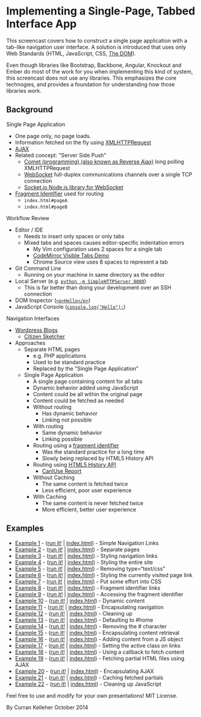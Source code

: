 # Implementing a Single-Page, Tabbed Interface App

This screencast covers how to construct a single page application with a tab-like navigation user interface. A solution is introduced that uses only Web Standards (HTML, JavaScript, CSS, [The DOM](https://developer.mozilla.org/en-US/docs/Web/API/Document_Object_Model)).

Even though libraries like Bootstrap, Backbone, Angular, Knockout and Ember do most of the work for you when implementing this kind of system, this screencast does not use any libraries. This emphasizes the core technogies, and provides a foundation for understanding how those libraries work.

## Background

Single Page Application

 * One page only, no page loads.
 * Information fetched on the fly using [XMLHTTPRequest](https://developer.mozilla.org/en-US/docs/Web/API/XMLHttpRequest)
 * [AJAX](http://en.wikipedia.org/wiki/Ajax_(programming))
 * Related concept: "Server Side Push"
   * [Comet (programming) (also known as Reverse Ajax)](http://en.wikipedia.org/wiki/Comet_(programming)) long polling XMLHTTPRequest
   * [WebSocket](http://en.wikipedia.org/wiki/WebSocket) full-duplex communications channels over a single TCP connection
   * [Socket.io Node.js library for WebSocket](http://socket.io/)
 * [Fragment Identifier](http://en.wikipedia.org/wiki/Fragment_identifier) used for routing
   * `index.html#pageA`
   * `index.html#pageB`

Workflow Review

 * Editor / IDE
   * Needs to insert only spaces or only tabs
   * Mixed tabs and spaces causes editor-specific indentation errors
     * My Vim configuration uses 2 spaces for a single tab
     * [CodeMirror Visible Tabs Demo](http://codemirror.net/demo/visibletabs.html)
     * Chrome Source view uses 8 spaces to represent a tab
 * Git Command Line
   * Running on your machine in same directory as the editor
 * Local Server (e.g. [`python -m SimpleHTTPServer 8080`](http://www.pythonforbeginners.com/modules-in-python/how-to-use-simplehttpserver/))
   * This is far better than doing your development over an SSH connection
 * DOM Inspector ([`<p>Hello</p>`](http://jsbin.com/nuduzahoga/1/edit))
 * JavaScript Console ([`console.log("Hello");`](http://jsbin.com/luxiqonefa/1/edit))

Navigation Interfaces

 * [Wordpress Blogs](https://wordpress.com/fresh/)
   * [Citizen Sketcher](http://citizensketcher.wordpress.com/2014/10/23/in-which-holmes-creates-a-painting-in-the-rain-or-the-case-of-the-vanishing-castle/)
 * Approaches
   * Separate HTML pages
     * e.g. PHP applications
     * Used to be standard practice
     * Replaced by the "Single Page Application"
   * Single Page Application
     * A single page containing content for all tabs
     * Dynamic behavior added using JavaScript
     * Content could be all within the original page
     * Content could be fetched as needed
     * Without routing
       * Has dynamic behavior
       * Linking not possible
     * With routing
       * Same dynamic behavior
       * Linking possible
     * Routing using a [fragment identifier](http://en.wikipedia.org/wiki/Fragment_identifier)
       * Was the standard practice for a long time
       * Slowly being replaced by HTML5 History API
     * Routing using [HTML5 History API](http://diveintohtml5.info/history.html)
       * [CanIUse Report](http://caniuse.com/#search=history)
     * Without Caching
       * The same content is fetched twice
       * Less efficient, poor user experience
     * With Caching
       * The same content is never fetched twice
       * More efficient, better user experience


## Examples

 * [Example 1](https://github.com/curran/screencasts/tree/gh-pages/modelDrivenDataVis/examples/code/snapshot01) - ([run it!](http://curran.github.io/screencasts/modelDrivenDataVis/examples/codesnapshot01) | [index.html](https://github.com/curran/screencasts/tree/gh-pages/modelDrivenDataVis/examples/code/snapshot01/index.html)) - Simple Navigation Links
 * [Example 2](https://github.com/curran/screencasts/tree/gh-pages/modelDrivenDataVis/examples/code/snapshot02) - ([run it!](http://curran.github.io/screencasts/modelDrivenDataVis/examples/codesnapshot02) | [index.html](https://github.com/curran/screencasts/tree/gh-pages/modelDrivenDataVis/examples/code/snapshot02/index.html)) - Separate pages
 * [Example 3](https://github.com/curran/screencasts/tree/gh-pages/modelDrivenDataVis/examples/code/snapshot03) - ([run it!](http://curran.github.io/screencasts/modelDrivenDataVis/examples/codesnapshot03) | [index.html](https://github.com/curran/screencasts/tree/gh-pages/modelDrivenDataVis/examples/code/snapshot03/index.html)) - Styling navigation links
 * [Example 4](https://github.com/curran/screencasts/tree/gh-pages/modelDrivenDataVis/examples/code/snapshot04) - ([run it!](http://curran.github.io/screencasts/modelDrivenDataVis/examples/codesnapshot04) | [index.html](https://github.com/curran/screencasts/tree/gh-pages/modelDrivenDataVis/examples/code/snapshot04/index.html)) - Styling the entire site
 * [Example 5](https://github.com/curran/screencasts/tree/gh-pages/modelDrivenDataVis/examples/code/snapshot05) - ([run it!](http://curran.github.io/screencasts/modelDrivenDataVis/examples/codesnapshot05) | [index.html](https://github.com/curran/screencasts/tree/gh-pages/modelDrivenDataVis/examples/code/snapshot05/index.html)) - Removing type=“text/css”
 * [Example 6](https://github.com/curran/screencasts/tree/gh-pages/modelDrivenDataVis/examples/code/snapshot06) - ([run it!](http://curran.github.io/screencasts/modelDrivenDataVis/examples/codesnapshot06) | [index.html](https://github.com/curran/screencasts/tree/gh-pages/modelDrivenDataVis/examples/code/snapshot06/index.html)) - Styling the currently visited page link
 * [Example 7](https://github.com/curran/screencasts/tree/gh-pages/modelDrivenDataVis/examples/code/snapshot07) - ([run it!](http://curran.github.io/screencasts/modelDrivenDataVis/examples/codesnapshot07) | [index.html](https://github.com/curran/screencasts/tree/gh-pages/modelDrivenDataVis/examples/code/snapshot07/index.html)) - Put some effort into CSS
 * [Example 8](https://github.com/curran/screencasts/tree/gh-pages/modelDrivenDataVis/examples/code/snapshot08) - ([run it!](http://curran.github.io/screencasts/modelDrivenDataVis/examples/codesnapshot08) | [index.html](https://github.com/curran/screencasts/tree/gh-pages/modelDrivenDataVis/examples/code/snapshot08/index.html)) - Fragment identifier links
 * [Example 9](https://github.com/curran/screencasts/tree/gh-pages/modelDrivenDataVis/examples/code/snapshot09) - ([run it!](http://curran.github.io/screencasts/modelDrivenDataVis/examples/codesnapshot09) | [index.html](https://github.com/curran/screencasts/tree/gh-pages/modelDrivenDataVis/examples/code/snapshot09/index.html)) - Accessing the fragment identifier
 * [Example 10](https://github.com/curran/screencasts/tree/gh-pages/modelDrivenDataVis/examples/code/snapshot10) - ([run it!](http://curran.github.io/screencasts/modelDrivenDataVis/examples/codesnapshot10) | [index.html](https://github.com/curran/screencasts/tree/gh-pages/modelDrivenDataVis/examples/code/snapshot10/index.html)) - Dynamic content
 * [Example 11](https://github.com/curran/screencasts/tree/gh-pages/modelDrivenDataVis/examples/code/snapshot11) - ([run it!](http://curran.github.io/screencasts/modelDrivenDataVis/examples/codesnapshot11) | [index.html](https://github.com/curran/screencasts/tree/gh-pages/modelDrivenDataVis/examples/code/snapshot11/index.html)) - Encapsulating navigation
 * [Example 12](https://github.com/curran/screencasts/tree/gh-pages/modelDrivenDataVis/examples/code/snapshot12) - ([run it!](http://curran.github.io/screencasts/modelDrivenDataVis/examples/codesnapshot12) | [index.html](https://github.com/curran/screencasts/tree/gh-pages/modelDrivenDataVis/examples/code/snapshot12/index.html)) - Cleaning up
 * [Example 13](https://github.com/curran/screencasts/tree/gh-pages/modelDrivenDataVis/examples/code/snapshot13) - ([run it!](http://curran.github.io/screencasts/modelDrivenDataVis/examples/codesnapshot13) | [index.html](https://github.com/curran/screencasts/tree/gh-pages/modelDrivenDataVis/examples/code/snapshot13/index.html)) - Defaulting to #home
 * [Example 14](https://github.com/curran/screencasts/tree/gh-pages/modelDrivenDataVis/examples/code/snapshot14) - ([run it!](http://curran.github.io/screencasts/modelDrivenDataVis/examples/codesnapshot14) | [index.html](https://github.com/curran/screencasts/tree/gh-pages/modelDrivenDataVis/examples/code/snapshot14/index.html)) - Removing the # character
 * [Example 15](https://github.com/curran/screencasts/tree/gh-pages/modelDrivenDataVis/examples/code/snapshot15) - ([run it!](http://curran.github.io/screencasts/modelDrivenDataVis/examples/codesnapshot15) | [index.html](https://github.com/curran/screencasts/tree/gh-pages/modelDrivenDataVis/examples/code/snapshot15/index.html)) - Encapsulating content retrieval
 * [Example 16](https://github.com/curran/screencasts/tree/gh-pages/modelDrivenDataVis/examples/code/snapshot16) - ([run it!](http://curran.github.io/screencasts/modelDrivenDataVis/examples/codesnapshot16) | [index.html](https://github.com/curran/screencasts/tree/gh-pages/modelDrivenDataVis/examples/code/snapshot16/index.html)) - Adding content from a JS object
 * [Example 17](https://github.com/curran/screencasts/tree/gh-pages/modelDrivenDataVis/examples/code/snapshot17) - ([run it!](http://curran.github.io/screencasts/modelDrivenDataVis/examples/codesnapshot17) | [index.html](https://github.com/curran/screencasts/tree/gh-pages/modelDrivenDataVis/examples/code/snapshot17/index.html)) - Setting the active class on links
 * [Example 18](https://github.com/curran/screencasts/tree/gh-pages/modelDrivenDataVis/examples/code/snapshot18) - ([run it!](http://curran.github.io/screencasts/modelDrivenDataVis/examples/codesnapshot18) | [index.html](https://github.com/curran/screencasts/tree/gh-pages/modelDrivenDataVis/examples/code/snapshot18/index.html)) - Using a callback to fetch content
 * [Example 19](https://github.com/curran/screencasts/tree/gh-pages/modelDrivenDataVis/examples/code/snapshot19) - ([run it!](http://curran.github.io/screencasts/modelDrivenDataVis/examples/codesnapshot19) | [index.html](https://github.com/curran/screencasts/tree/gh-pages/modelDrivenDataVis/examples/code/snapshot19/index.html)) - Fetching partial HTML files using AJAX
 * [Example 20](https://github.com/curran/screencasts/tree/gh-pages/modelDrivenDataVis/examples/code/snapshot20) - ([run it!](http://curran.github.io/screencasts/modelDrivenDataVis/examples/codesnapshot20) | [index.html](https://github.com/curran/screencasts/tree/gh-pages/modelDrivenDataVis/examples/code/snapshot20/index.html)) - Encapsulating AJAX
 * [Example 21](https://github.com/curran/screencasts/tree/gh-pages/modelDrivenDataVis/examples/code/snapshot21) - ([run it!](http://curran.github.io/screencasts/modelDrivenDataVis/examples/codesnapshot21) | [index.html](https://github.com/curran/screencasts/tree/gh-pages/modelDrivenDataVis/examples/code/snapshot21/index.html)) - Caching fetched partials
 * [Example 22](https://github.com/curran/screencasts/tree/gh-pages/modelDrivenDataVis/examples/code/snapshot22) - ([run it!](http://curran.github.io/screencasts/modelDrivenDataVis/examples/codesnapshot22) | [index.html](https://github.com/curran/screencasts/tree/gh-pages/modelDrivenDataVis/examples/code/snapshot22/index.html)) - Cleaning up JavaScript

Feel free to use and modify for your own presentations! MIT License.

By Curran Kelleher October 2014

